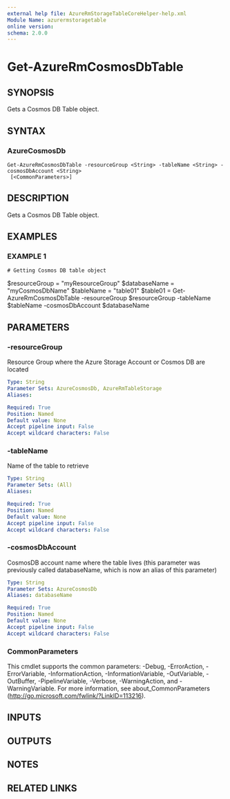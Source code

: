 ```yaml
---
external help file: AzureRmStorageTableCoreHelper-help.xml
Module Name: azurermstoragetable
online version:
schema: 2.0.0
---
```


# Get-AzureRmCosmosDbTable

## SYNOPSIS
Gets a Cosmos DB Table object.

## SYNTAX

### AzureCosmosDb
```
Get-AzureRmCosmosDbTable -resourceGroup <String> -tableName <String> -cosmosDbAccount <String>
 [<CommonParameters>]
```

## DESCRIPTION
Gets a Cosmos DB Table object.

## EXAMPLES

### EXAMPLE 1
```
# Getting Cosmos DB table object
```

$resourceGroup = "myResourceGroup"
$databaseName = "myCosmosDbName"
$tableName = "table01"
$table01 = Get-AzureRmCosmosDbTable -resourceGroup $resourceGroup -tableName $tableName -cosmosDbAccount $databaseName

## PARAMETERS

### -resourceGroup
Resource Group where the Azure Storage Account or Cosmos DB are located

```yaml
Type: String
Parameter Sets: AzureCosmosDb, AzureRmTableStorage
Aliases:

Required: True
Position: Named
Default value: None
Accept pipeline input: False
Accept wildcard characters: False
```

### -tableName
Name of the table to retrieve

```yaml
Type: String
Parameter Sets: (All)
Aliases:

Required: True
Position: Named
Default value: None
Accept pipeline input: False
Accept wildcard characters: False
```

### -cosmosDbAccount
CosmosDB account name where the table lives (this parameter was previously called databaseName, which is now an alias of this parameter)

```yaml
Type: String
Parameter Sets: AzureCosmosDb
Aliases: databaseName

Required: True
Position: Named
Default value: None
Accept pipeline input: False
Accept wildcard characters: False
```

### CommonParameters
This cmdlet supports the common parameters: -Debug, -ErrorAction, -ErrorVariable, -InformationAction, -InformationVariable, -OutVariable, -OutBuffer, -PipelineVariable, -Verbose, -WarningAction, and -WarningVariable.
For more information, see about_CommonParameters (http://go.microsoft.com/fwlink/?LinkID=113216).

## INPUTS

## OUTPUTS

## NOTES

## RELATED LINKS
